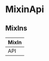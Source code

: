# MixinApi

## MixIns

<!-- @vuese:MixinApi:mixIns:start -->
|MixIn|
|---|
|API|

<!-- @vuese:MixinApi:mixIns:end -->


